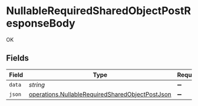 # NullableRequiredSharedObjectPostResponseBody

OK


## Fields

| Field                                                                                                                     | Type                                                                                                                      | Required                                                                                                                  | Description                                                                                                               |
| ------------------------------------------------------------------------------------------------------------------------- | ------------------------------------------------------------------------------------------------------------------------- | ------------------------------------------------------------------------------------------------------------------------- | ------------------------------------------------------------------------------------------------------------------------- |
| `data`                                                                                                                    | *string*                                                                                                                  | :heavy_minus_sign:                                                                                                        | N/A                                                                                                                       |
| `json`                                                                                                                    | [operations.NullableRequiredSharedObjectPostJson](../../../sdk/models/operations/nullablerequiredsharedobjectpostjson.md) | :heavy_minus_sign:                                                                                                        | N/A                                                                                                                       |